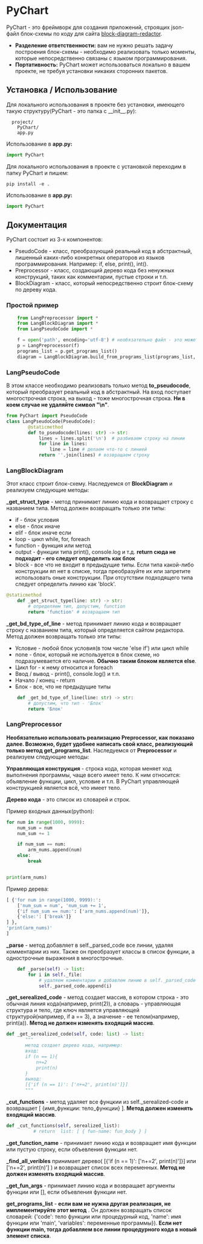 # PyChart
PyChart - это фреймворк для создания приложений, строящих json-файл блок-схемы по коду для сайта [block-diagram-redactor](https://programforyou.ru/block-diagram-redactor"block-diagram-redactor").
- **Разделение ответственности:** вам не нужно решать задачу построения блок-схемы - необходимо реализовать только моменты, которые непосредственно связаны с языком программирования.
- **Портативность:** PyChart может использоваться локально в вашем проекте, не требуя установки никаких сторонних пакетов.
## Установка / Использование
Для локального использования в проекте без установки, имеющего такую структуру(PyChart - это папка с \_\_init\_\_.py):
```
  project/
	PyChart/
	app.py
```
Использование в **app.py:**

```python
import PyChart
```
Для локального использования в проекте c установкой переходим в папку PyChart и пишем:
```
pip install -e .
```
Использование в **app.py:**
```python
import PyChart
```
## Документация
PyChart состоит из 3-х компонентов:
- PseudoCode - класс, преобразующий реальный код в абстрактный, лишенный каких-либо конкретных операторов из языков программирования. Например: if, else, print(), int().
- Preprocessor - класс, создающий дерево кода без ненужных конструкций, таких как комментарии, пустые строки и т.п.
- BlockDiagram - класс, который непосредственно строит блок-схему по дереву кода.
###  Простой пример
```python
	from LangPreprocessor import *
	from LangBlockDiagram import *
	from LangPseudoCode import *

	f = open('path', encoding='utf-8') # необязательно файл - это может быть список строк.
	p = LangPreprocessor(f)
	programs_list = p.get_programs_list()
	diagram = LangBlockDiagram.build_from_programs_list(programs_list, LangPseudoCode)
```
### LangPseudoCode
В этом классе необходимо реализовать только метод **to_pseudocode**, который преобразует реальный код в абстрактный. На вход поступает многострочная строка, на выход - тоже многострочная строка. **Ни в коем случае не удаляйте символ "\n"**.
```python
from PyChart import PseudoCode
class LangPseudoCode(PseudoCode):
		@staticmethod
		def to_pseudocode(lines: str) -> str:
			lines = lines.split('\n')  # разбиваем строку на линии
			for line in lines:
				line = line # делаем что-то с линией
			return ''.join(lines) # возвращаем строку
```
### LangBlockDiagram
Этот класс строит блок-схему. Наследуемся от **BlockDiagram** и реализуем следующие методы:

 **_get_struct_type** - метод принимает линию кода и возвращает строку с названием типа. Метод должен возвращать только эти типы:
 - if - блок условия
 - else - блок иначе
 - elif - блок иначе если
 - loop - цикл while, for, foreach
 - function - функция или метод
 - output - функции типа print(), console.log и т.д. **return сюда не подходит - его следует определить как блок**
 - block - все что не входит в предыдущие типы.
	Если типа какой-либо конструкции яп нет в списке, тогда преобразуйте их или запретите использовать оные конструкции. При отсутствии подходящего типа следует определить линию как 'block'.
```python
@staticmethod
    def _get_struct_type(line: str) -> str:
		# определяем тип, допустим, function
        return 'function' # возвращаем тип
```
 **_get_bd_type_of_line** - метод принимает линию кода и возвращает строку с названием типа, который определяется сайтом редактора. Метод должен возвращать только эти типы: 
 - Условие - любой блок условия(в том числе 'else if') или цикл while
 - none - блок, который не используется в блок схеме, но подразумевается его наличие. **Обычно таким блоком является else**.
 - Цикл for - к нему относится и foreach
 - Ввод / вывод - print(), console.log() и т.п.
 - Начало / конец - return
 - Блок - все, что не предыдущие типы
```python
    def _get_bd_type_of_line(line: str) -> str:
        # допустим, что тип - 'Блок'
		return 'Блок'
```
### LangPreprocessor
**Необязательно использовать реализацию Preprocessor, как показано далее. Возможно, будет удобнее написать свой класс, реализующий только метод get_programs_list**. Наследуемся от **Preprocessor** и реализуем следующие методы:

**Управляющая конструкция** - строка кода, которая меняет ход выполнения программы, чаще всего имеет тело. К ним относится: объявление функции, цикл, условие и т.п. В PyChart управляющей конструкцией является всё, что имеет тело.

**Дерево кода** - это список из словарей и строк. 

Пример входных данных(python):
```python
for num in range(1000, 9999):
	num_sum = num
	num_sum += 1

    if num_sum == num:
        arm_nums.append(num)
	else:
		break


print(arm_nums)
```
Пример дерева:
```python
[ {'for num in range(1000, 9999):': 
	['num_sum = num', 'num_sum += 1',
	{'if num_sum == num:': ['arm_nums.append(num)']},
	{'else:': ['break']}
] },
'print(arm_nums)'
]
```

**_parse** - метод добавляет  в self._parsed_code все линии,  удаляя комментарии из них. Также он преобразует классы в список функции, а однострочные выражения в многострочные.
```python
	def _parse(self) -> list:
		for i in self._file:
			# удаляем комментарии и добавлем линию в self._parsed_code
			self._parsed_code.append(i)
```
 **_get_serealized_code** - метод создает массив, в котором строка - это обычная линия кода(например, print(2)), а словарь - управляющая структура и тело, где ключ является управляющей структурой(например, if a == 3), а значение - ее телом(например, print(a)). **Метод не должен изменять входящий массив**.
 ```python
def _get_serealized_code(self, code: list) -> list:
        """
        метод создает дерево кода, например:
		вход:
		if (n == 1){
			n+=2
			print(n)
		}
		выход:
		[{'if (n == 1)': ['n+=2', print(n)']}]
        """
```
 **_cut_functions** -  метод удаляет все фунцкии из self._serealized-code и возвращает [ {имя_функции: тело_функции} ]. **Метод должен изменять входящий массив**.
 ```python
def _cut_functions(self, serealized_list):
           # return  list: [ { fun-name: fun_body } ]
```
**_get_function_name** - принимает линию кода и возвращает имя функции или пустую строку, если объевления функции нет.

**_find_all_veribles**  принимает дерево( [{'if (n == 1)': ['n+=2', print(n)']}] или ['n+=2', print(n)'] ) и возвращает список всех переменных. **Метод не должен изменять входящий массив**.

**_get_fun_args** - принимает линию кода и возвращает аргументы функции или [], если объевления функции нет.

**get_programs_list** - **если вам не нужна другая реализация, не имплементируйте этот метод** . Он должен возвращать список словарей:  {'code': тело функции или процедурный код, 'name': имя функции или 'main', 'variables': переменные программы}). **Если нет функции main, тогда добавляем все линии процедурного кода в новый элемент списка**.
